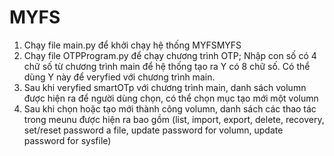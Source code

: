 # MYFS
1. Chạy file main.py để khởi chạy hệ thống MYFSMYFS
2. Chạy file OTPProgram.py để chạy chương trình OTP; Nhập con số có 4 chữ số từ chương trình main để hệ thống tạo ra Y có 8 chữ số. Có thể dùng Y này để veryfied với chương trình main.
3. Sau khi veryfied smartOTp với chương trình main, danh sách volumn được hiện ra để người dùng chọn, có thể chọn mục tạo mới một volumn
4. Sau khi chọn hoặc tạo mới thành công volumn, danh sách các thao tác trong meunu được hiện ra bao gồm (list, import, export, delete, recovery, set/reset password a file, update password for volumn, update password for sysfile)
